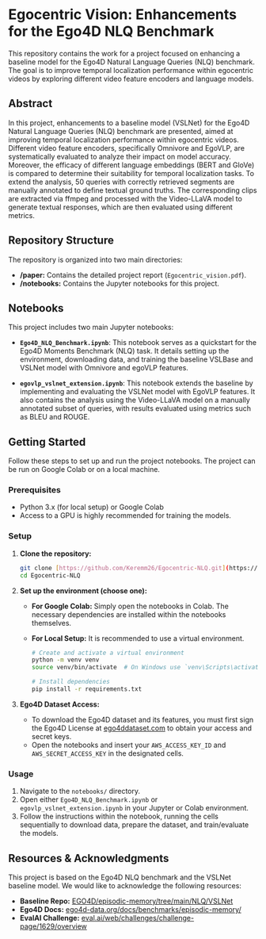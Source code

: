 # Egocentric Vision: Enhancements for the Ego4D NLQ Benchmark

This repository contains the work for a project focused on enhancing a baseline model for the Ego4D Natural Language Queries (NLQ) benchmark. The goal is to improve temporal localization performance within egocentric videos by exploring different video feature encoders and language models.

## Abstract

In this project, enhancements to a baseline model (VSLNet) for the Ego4D Natural Language Queries (NLQ) benchmark are presented, aimed at improving temporal localization performance within egocentric videos. Different video feature encoders, specifically Omnivore and EgoVLP, are systematically evaluated to analyze their impact on model accuracy. Moreover, the efficacy of different language embeddings (BERT and GloVe) is compared to determine their suitability for temporal localization tasks. To extend the analysis, 50 queries with correctly retrieved segments are manually annotated to define textual ground truths. The corresponding clips are extracted via ffmpeg and processed with the Video-LLaVA model to generate textual responses, which are then evaluated using different metrics.

## Repository Structure

The repository is organized into two main directories:

-   **/paper:** Contains the detailed project report (`Egocentric_vision.pdf`).
-   **/notebooks:** Contains the Jupyter notebooks for this project.

## Notebooks

This project includes two main Jupyter notebooks:

-   **`Ego4D_NLQ_Benchmark.ipynb`**: This notebook serves as a quickstart for the Ego4D Moments Benchmark (NLQ) task. It details setting up the environment, downloading data, and training the baseline VSLBase and VSLNet model with Omnivore and egoVLP features.

-   **`egovlp_vslnet_extension.ipynb`**: This notebook extends the baseline by implementing and evaluating the VSLNet model with EgoVLP features. It also contains the analysis using the Video-LLaVA model on a manually annotated subset of queries, with results evaluated using metrics such as BLEU and ROUGE.

## Getting Started

Follow these steps to set up and run the project notebooks. The project can be run on Google Colab or on a local machine.

### Prerequisites

-   Python 3.x (for local setup) or Google Colab
-   Access to a GPU is highly recommended for training the models.

### Setup

1.  **Clone the repository:**
    ```bash
    git clone [https://github.com/Keremm26/Egocentric-NLQ.git](https://github.com/Keremm26/Egocentric-NLQ.git)
    cd Egocentric-NLQ
    ```

2.  **Set up the environment (choose one):**

    * **For Google Colab:** Simply open the notebooks in Colab. The necessary dependencies are installed within the notebooks themselves.

    * **For Local Setup:** It is recommended to use a virtual environment.
        ```bash
        # Create and activate a virtual environment
        python -m venv venv
        source venv/bin/activate  # On Windows use `venv\Scripts\activate`

        # Install dependencies
        pip install -r requirements.txt
        ```

3.  **Ego4D Dataset Access:**
    -   To download the Ego4D dataset and its features, you must first sign the Ego4D License at [ego4ddataset.com](https://ego4ddataset.com) to obtain your access and secret keys.
    -   Open the notebooks and insert your `AWS_ACCESS_KEY_ID` and `AWS_SECRET_ACCESS_KEY` in the designated cells.

### Usage

1.  Navigate to the `notebooks/` directory.
2.  Open either `Ego4D_NLQ_Benchmark.ipynb` or `egovlp_vslnet_extension.ipynb` in your Jupyter or Colab environment.
3.  Follow the instructions within the notebook, running the cells sequentially to download data, prepare the dataset, and train/evaluate the models.

## Resources & Acknowledgments

This project is based on the Ego4D NLQ benchmark and the VSLNet baseline model. We would like to acknowledge the following resources:

-   **Baseline Repo:** [EGO4D/episodic-memory/tree/main/NLQ/VSLNet](https://github.com/EGO4D/episodic-memory/tree/main/NLQ/VSLNet)
-   **Ego4D Docs:** [ego4d-data.org/docs/benchmarks/episodic-memory/](https://ego4d-data.org/docs/benchmarks/episodic-memory/)
-   **EvalAI Challenge:** [eval.ai/web/challenges/challenge-page/1629/overview](https://eval.ai/web/challenges/challenge-page/1629/overview)

